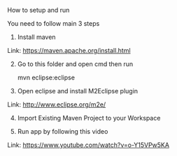 How to setup and run

You need to follow main 3 steps

1. Install maven

Link: https://maven.apache.org/install.html

2. Go to this folder and open cmd then run
    
    mvn eclipse:eclipse

3. Open eclipse and install M2Eclipse plugin

Link: http://www.eclipse.org/m2e/

4. Import Existing Maven Project to your Workspace

5. Run app by following this video

Link: https://www.youtube.com/watch?v=o-Y15VPw5KA 





